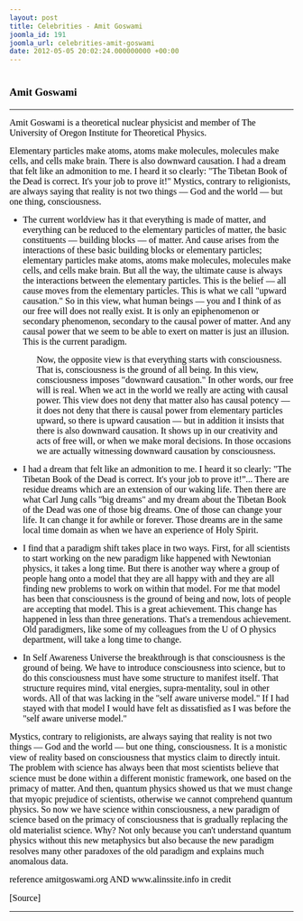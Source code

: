 ```yaml
---
layout: post
title: Celebrities - Amit Goswami
joomla_id: 191
joomla_url: celebrities-amit-goswami
date: 2012-05-05 20:02:24.000000000 +00:00
---
```

<h1 style="line-height: normal;"><strong><span style="font-size: 14pt; font-family: 'Verdana','sans-serif'; color: windowtext;">Amit Goswami<br /></span></strong></h1>
<hr />
<p style="line-height: normal;"><span style="font-family: verdana,geneva; font-size: 12pt; color: #000000;"><span style="color: #000000; text-decoration: none;">Amit Goswami</span> is a theoretical nuclear physicist and member of The University of Oregon Institute for Theoretical Physics.</span></p>
<p style="line-height: normal;"><span style="font-family: verdana,geneva; font-size: 12pt; color: #000000;">Elementary particles make atoms, atoms make molecules, molecules make cells, and cells make brain. There is also downward causation. I had a dream that felt like an admonition to me. I heard it so clearly: "<span style="color: #000000; text-decoration: none;">The Tibetan Book of the Dead</span> is correct. It's your job to prove it!" Mystics, contrary to religionists, are always saying that reality is not two things — God and the world — but one thing, consciousness.</span></p>
<ul>
<li style="line-height: normal;"><span style="font-family: verdana,geneva; font-size: 12pt; color: #000000;">The current worldview has it that everything is made of matter, and everything can be reduced to the elementary particles of matter, the basic constituents — building blocks — of matter. And cause arises from the interactions of these basic building blocks or elementary particles; elementary particles make atoms, atoms make molecules, molecules make cells, and cells make brain. But all the way, the ultimate cause is always the interactions between the elementary particles. This is the belief — all cause moves from the elementary particles. This is what we call "upward causation." So in this view, what human beings — you and I think of as our free will does not really exist. It is only an epiphenomenon or secondary phenomenon, secondary to the causal power of matter. And any causal power that we seem to be able to exert on matter is just an illusion. This is the current paradigm. </span></li>
</ul>
<p style="margin-left: 0.5in;"><span style="font-family: verdana,geneva; font-size: 12pt; color: #000000;">Now, the opposite view is that everything starts with consciousness. That is, consciousness is the ground of all being. In this view, consciousness imposes "downward causation." In other words, our free will is real. When we act in the world we really are acting with causal power. This view does not deny that matter also has causal potency — it does not deny that there is causal power from elementary particles upward, so there is upward causation — but in addition it insists that there is also downward causation. It shows up in our creativity and acts of free will, or when we make moral decisions. In those occasions we are actually witnessing downward causation by consciousness.</span></p>
<ul>
<li style="line-height: normal;"><span style="font-family: verdana,geneva; font-size: 12pt; color: #000000;">I had a dream that felt like an admonition to me. I heard it so clearly: "<span style="color: #000000; text-decoration: none;">The Tibetan Book of the Dead</span> is correct. It's your job to prove it!”... There are residue dreams which are an extension of our waking life. Then there are what <span style="color: #000000; text-decoration: none;">Carl Jung</span> calls "big dreams" and my dream about the Tibetan Book of the Dead was one of those big dreams. One of those can change your life. It can change it for awhile or forever. Those dreams are in the same local time domain as when we have an experience of Holy Spirit. </span></li>
</ul>
<ul>
<li style="line-height: normal;"><span style="font-family: verdana,geneva; font-size: 12pt; color: #000000;">I find that a paradigm shift takes place in two ways. First, for all scientists to start working on the new paradigm like happened with Newtonian physics, it takes a long time. But there is another way where a group of people hang onto a model that they are all happy with and they are all finding new problems to work on within that model. For me that model has been that consciousness is the ground of being and now, lots of people are accepting that model. This is a great achievement. This change has happened in less than three generations. That's a tremendous achievement. Old paradigmers, like some of my colleagues from the U of O physics department, will take a long time to change. </span></li>
</ul>
<ul>
<li style="line-height: normal;"><span style="font-family: verdana,geneva; font-size: 12pt; color: #000000;">In Self Awareness Universe the breakthrough is that consciousness is the ground of being. We have to introduce consciousness into science, but to do this consciousness must have some structure to manifest itself. That structure requires mind, vital energies, supra-mentality, soul in other words. All of that was lacking in the "self aware universe model." If I had stayed with that model I would have felt as dissatisfied as I was before the "self aware universe model." </span></li>
</ul>
<p><span style="font-size: 12pt; color: #000000;"><span style="line-height: 115%; font-family: verdana,geneva;">Mystics, contrary to religionists, are always saying that reality is not two things — God and the world — but one thing, consciousness.</span><span style="line-height: 115%; font-family: 'Verdana','sans-serif';"><span style="font-family: verdana,geneva;"> It is a <span style="color: #000000; text-decoration: none;">monistic</span> view of reality based on consciousness that mystics claim to directly intuit. The problem with science has always been that most scientists believe that science must be done within a different monistic framework, one based on the primacy of matter. And then, quantum physics showed us that we must change that myopic prejudice of scientists, otherwise we cannot comprehend quantum physics. So now we have science within consciousness, a new paradigm of science based on the primacy of consciousness that is gradually replacing the old materialist science. Why? Not only because you can't understand quantum physics without this new metaphysics but also because the new paradigm resolves many other paradoxes of the old paradigm and explains much anomalous data.</span> </span></span></p>
<p><span style="font-size: 12pt; color: #000000;"><span style="line-height: 115%; font-family: 'Verdana','sans-serif';"><span style="font-family: verdana,geneva;">reference amitgoswami.org AND www.alinssite.info in credit</span></span></span></p>
<p><span style="font-family: trebuchet ms,geneva; font-size: 12pt; color: #808080;"><span style="color: #000000;">[Source]</span><br /></span></p>
<hr />
<p>&nbsp;</p>
